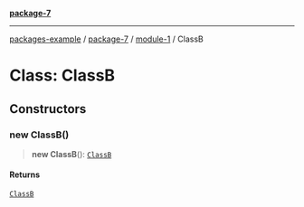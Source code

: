 [**package-7**](../../index.md)

***

[packages-example](../../../packages.md) / [package-7](../../index.md) / [module-1](../index.md) / ClassB

# Class: ClassB

## Constructors

### new ClassB()

> **new ClassB**(): [`ClassB`](ClassB.md)

#### Returns

[`ClassB`](ClassB.md)
